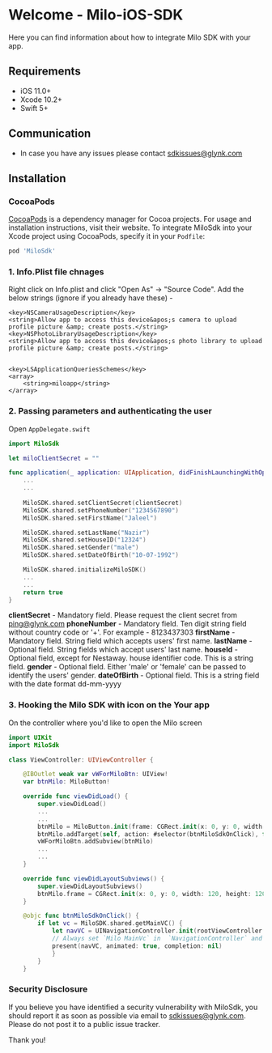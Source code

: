 # Welcome - Milo-iOS-SDK
Here you can find information about how to integrate Milo SDK with your app. 

## Requirements

- iOS 11.0+
- Xcode 10.2+
- Swift 5+

## Communication

- In case you have any issues please contact [sdkissues@glynk.com](sdkissues@glynk.com)

## Installation

### CocoaPods

[CocoaPods](https://cocoapods.org) is a dependency manager for Cocoa projects. For usage and installation instructions, visit their website. To integrate MiloSdk into your Xcode project using CocoaPods, specify it in your `Podfile`:

```ruby
pod 'MiloSdk'
```


### 1. Info.Plist file chnages

Right click on Info.plist and click "Open As" -> "Source Code". Add the below strings (ignore if you already have these) - 

```
<key>NSCameraUsageDescription</key>
<string>Allow app to access this device&apos;s camera to upload profile picture &amp; create posts.</string>
<key>NSPhotoLibraryUsageDescription</key>
<string>Allow app to access this device&apos;s photo library to upload profile picture &amp; create posts.</string>


<key>LSApplicationQueriesSchemes</key>
<array>
    <string>miloapp</string>
</array>

```

### 2. Passing parameters and authenticating the user


Open `AppDelegate.swift`

```swift
import MiloSdk
```

```swift
let miloClientSecret = ""

func application(_ application: UIApplication, didFinishLaunchingWithOptions launchOptions: [UIApplication.LaunchOptionsKey: Any]?) -> Bool {
    ...
    ...
    
    MiloSDK.shared.setClientSecret(clientSecret)
    MiloSDK.shared.setPhoneNumber("1234567890")
    MiloSDK.shared.setFirstName("Jaleel")

    MiloSDK.shared.setLastName("Nazir")
    MiloSDK.shared.setHouseID("12324")
    MiloSDK.shared.setGender("male")
    MiloSDK.shared.setDateOfBirth("10-07-1992")

    MiloSDK.shared.initializeMiloSDK()
    ...
    ...
    return true
}
```

**clientSecret** - Mandatory field. Please request the client secret from ping@glynk.com
**phoneNumber** - Mandatory field. Ten digit string field without country code or '+'. For example - 8123437303
**firstName** - Mandatory field. String field which accepts users' first name.
**lastName** - Optional field. String fields which accept users' last name.
**houseId** - Optional field, except for Nestaway. house identifier code. This is a string field.
**gender** - Optional field. Either 'male' or 'female' can be passed to identify the users' gender.
**dateOfBirth** - Optional field. This is a string field with the date format dd-mm-yyyy

### 3. Hooking the Milo SDK with icon on the Your app

On the controller where you'd like to open the Milo screen

```swift
import UIKit
import MiloSdk

class ViewController: UIViewController {

	@IBOutlet weak var vWForMiloBtn: UIView!
	var btnMilo: MiloButton!

	override func viewDidLoad() {
		super.viewDidLoad()
		...
		...
		btnMilo = MiloButton.init(frame: CGRect.init(x: 0, y: 0, width: 120, height: 120))
		btnMilo.addTarget(self, action: #selector(btnMiloSdkOnClick), for: UIControl.Event.touchUpInside)
		vWForMiloBtn.addSubview(btnMilo)
		...
		...
	}

	override func viewDidLayoutSubviews() {
		super.viewDidLayoutSubviews()
		btnMilo.frame = CGRect.init(x: 0, y: 0, width: 120, height: 120)
	}

	@objc func btnMiloSdkOnClick() {
		if let vc = MiloSDK.shared.getMainVC() {
			let navVC = UINavigationController.init(rootViewController: vc)
			// Always set `Milo MainVc` in  `NavigationController` and use 'present' method, do not use 'push' method, because 'back' action is handled only for 'present'.
			present(navVC, animated: true, completion: nil)
			}
		}
	}
```

### Security Disclosure

If you believe you have identified a security vulnerability with MiloSdk, you should report it as soon as possible via email to sdkissues@glynk.com. Please do not post it to a public issue tracker.

Thank you!
